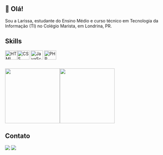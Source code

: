 ## 👋 Olá!
Sou a Larissa, estudante do Ensino Médio e curso técnico em Tecnologia da Informação (TI) no Colégio Marista, em Londrina, PR.

## Skills 
<img align="center" alt="HTML" height="30" width="40" src="https://cdn.jsdelivr.net/gh/devicons/devicon/icons/html5/html5-original.svg"/><img align="center" alt="CSS" height="30" width="40" src="https://cdn.jsdelivr.net/gh/devicons/devicon/icons/css3/css3-original.svg"/> <img align="center" alt="JavaScript" height="30" width="40" src="https://cdn.jsdelivr.net/gh/devicons/devicon/icons/javascript/javascript-original.svg"/> <img align="center" alt="PHP" height="30" width="40" src="https://cdn.jsdelivr.net/gh/devicons/devicon/icons/php/php-original.svg"/>

## 
<img height="180em" src="https://github-readme-stats.vercel.app/api?username=larissassk&show_icons=true&theme=tokyonight"/><img height="180em" src="https://github-readme-stats.vercel.app/api/top-langs/?username=larissassk&layout=compact&theme=tokyonight"/>
## Contato
<div>
  <a href="https://instagram.com/llari_manrique" target="_blank"><img loading="lazy" src="https://img.shields.io/badge/-Instagram-%23E4405F?style=for-the-badge&logo=instagram&logoColor=white" target="_blank"></a>  
  <a href="https://www.linkedin.com/in/larissa-manrique-6a1473245/" target="_blank"><img loading="lazy" src="https://img.shields.io/badge/-LinkedIn-%230077B5?style=for-the-badge&logo=linkedin&logoColor=white" target="_blank"></a>    
</div>  

